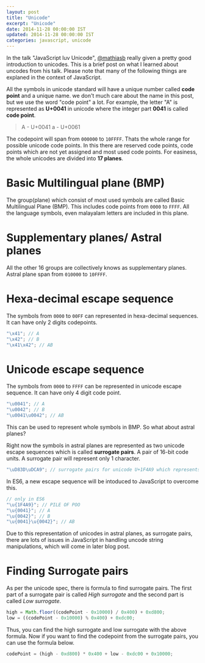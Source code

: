 ```yaml
---
layout: post
title: "Unicode"
excerpt: "Unicode"
date: 2014-11-28 00:00:00 IST
updated: 2014-11-28 00:00:00 IST
categories: javascript, unicode
---
```


In the talk "JavaScript luv Unicode", [@mathiasb](https://mathiasbynens.be/) really given a pretty good introduction to unicodes. This is a brief post on what I learned about uncodes from his talk. Please note that many of the following things are explaned in the context of JavaScript.

All the symbols in unicode standard will have a unique number called **code point** and a unique name. we don't much care about the name in this post, but we use the word "code point" a lot. For example, the letter "A" is represented as **U+0041** in unicode where the integer part **0041** is called **code point**.

> A - U+0041
> a - U+0061

The codepoint will span from `000000` to `10FFFF`. Thats the whole range for possible unicode code points. In this there are reserved code points, code points which are not yet assigned and most used code points. For easiness, the whole unicodes are divided into **17 planes**.

# Basic Multilingual plane (BMP)

The group(plane) which consist of most used symbols are called Basic Multilingual Plane (BMP). This includes code points from `0000` to `FFFF`. All the language symbols, even malayalam letters are included in this plane.

# Supplementary planes/ Astral planes

All the other 16 groups are collectively knows as supplementary planes. Astral plane span from `010000` to `10FFFF`.

# Hexa-decimal escape sequence

The symbols from `0000` to `00FF` can represented in hexa-decimal sequences. It can have only 2 digits codepoints.

```js
"\x41"; // A
"\x42"; // B
"\x41\x42"; // AB

```

# Unicode escape sequence

The symbols from `0000` to `FFFF` can be represented in unicode escape sequence. It can have only 4 digit code point.

```js
"\u0041"; // A
"\u0042"; // B
"\u0041\u0042"; // AB

```

This can be used to represent whole symbols in BMP. So what about astral planes?

Right now the symbols in astral planes are represented as two unicode escape sequences which is called **surrogate pairs**. A pair of 16-bit code units. A surrogate pair will represent only 1 character.

```js
"\uD83D\uDCA9"; // surrogate pairs for unicode U+1F4A9 which represents PILE OF POO

```

In ES6, a new escape sequence will be intoduced to JavaScript to overcome this.

```js
// only in ES6
"\u{1F4A9}"; // PILE OF POO
"\u{0041}"; // A
"\u{0042}"; // B
"\u{0041}\u{0042}"; // AB

```

Due to this representation of unicodes in astral planes, as surrogate pairs, there are lots of issues in JavaScript in handling uncode string manipulations, which will come in later blog post.

# Finding Surrogate pairs

As per the unicode spec, there is formula to find surrogate pairs. The first part of a surrogate pair is called _High surrogate_ and the second part is called _Low surrogate_.

```js
high = Math.floor((codePoint - 0x10000) / 0x400) + 0xd800;
low = ((codePoint - 0x10000) % 0x400) + 0xdc00;
```

Thus, you can find the high surrogate and low surrogate with the above formula. Now if you want to find the codepoint from the surrogate pairs, you can use the formula below.

```js
codePoint = (high - 0xd800) * 0x400 + low - 0xdc00 + 0x10000;
```
